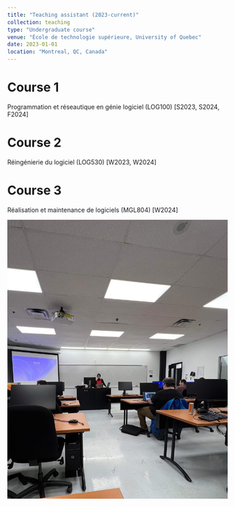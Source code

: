 ```yaml
---
title: "Teaching assistant (2023-current)"
collection: teaching
type: "Undergraduate course"
venue: "École de technologie supérieure, University of Quebec"
date: 2023-01-01
location: "Montreal, QC, Canada"
---
```




Course 1
======
Programmation et réseautique en génie logiciel (LOG100) [S2023, S2024, F2024]

Course 2
======
Réingénierie du logiciel (LOG530) [W2023, W2024]

Course 3
======
Réalisation et maintenance de logiciels (MGL804) [W2024]


![In the class](images/teaching.png)
